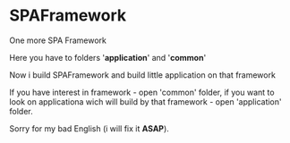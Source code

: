 # SPAFramework
One more SPA Framework

Here you have to folders '**application**' and '**common**'

Now i build SPAFramework and build little application on that framework

If you have interest in framework - open 'common' folder,
if you want to look on applicationa wich will build by that framework - open 'application' folder.

Sorry for my bad English (i will fix it **ASAP**).
